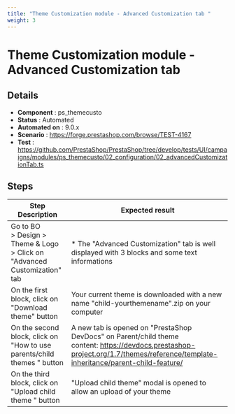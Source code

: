 ```yaml
---
title: "Theme Customization module - Advanced Customization tab "
weight: 3
---
```


# Theme Customization module - Advanced Customization tab 
## Details
* **Component** : ps_themecusto
* **Status** : Automated
* **Automated on** : 9.0.x
* **Scenario** : https://forge.prestashop.com/browse/TEST-4167
* **Test** : https://github.com/PrestaShop/PrestaShop/tree/develop/tests/UI/campaigns/modules/ps_themecusto/02_configuration/02_advancedCustomizationTab.ts

## Steps
| Step Description | Expected result |
| ----- | ----- |
| Go to BO > Design > Theme & Logo > Click on "Advanced Customization" tab | * The "Advanced Customization" tab is well displayed with 3 blocks and some text informations |
| On the first block, click on "Download theme" button | Your current theme is downloaded with a new name "child-yourthemename".zip on your computer |
| On the second block, click on "How to use parents/child themes " button | A new tab is opened on "PrestaShop DevDocs" on Parent/child theme content: https://devdocs.prestashop-project.org/1.7/themes/reference/template-inheritance/parent-child-feature/ |
| On the third block, click on "Upload child theme " button | "Upload child theme" modal is opened to allow an upload of your theme |

